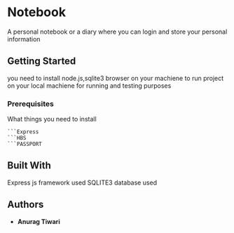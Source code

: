 # Notebook

A personal notebook or a diary where you can login and store your personal information

## Getting Started
you need to install node.js,sqlite3 browser on your machiene to run project on your local machiene for running and testing purposes


### Prerequisites

What things you need to install 

```SQLITE3
```Express
```HBS
```PASSPORT
```




## Built With
Express js framework used
SQLITE3 database used



## Authors

* **Anurag Tiwari** 




